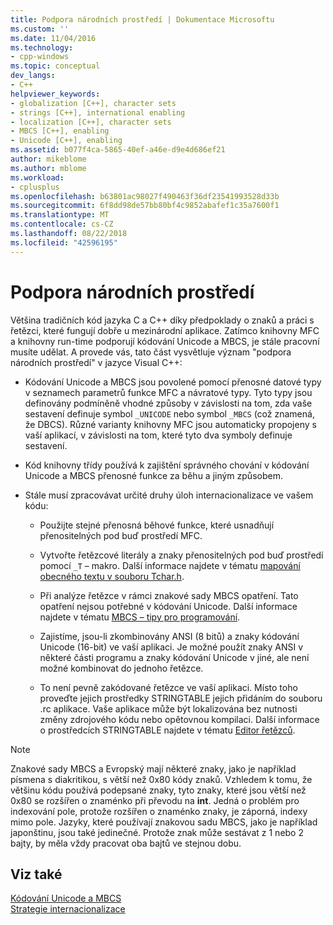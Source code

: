 ```yaml
---
title: Podpora národních prostředí | Dokumentace Microsoftu
ms.custom: ''
ms.date: 11/04/2016
ms.technology:
- cpp-windows
ms.topic: conceptual
dev_langs:
- C++
helpviewer_keywords:
- globalization [C++], character sets
- strings [C++], international enabling
- localization [C++], character sets
- MBCS [C++], enabling
- Unicode [C++], enabling
ms.assetid: b077f4ca-5865-40ef-a46e-d9e4d686ef21
author: mikeblome
ms.author: mblome
ms.workload:
- cplusplus
ms.openlocfilehash: b63801ac98027f490463f36df23541993528d33b
ms.sourcegitcommit: 6f8dd98de57bb80bf4c9852abafef1c35a7600f1
ms.translationtype: MT
ms.contentlocale: cs-CZ
ms.lasthandoff: 08/22/2018
ms.locfileid: "42596195"
---
```

# <a name="international-enabling"></a>Podpora národních prostředí
Většina tradičních kód jazyka C a C++ díky předpoklady o znaků a práci s řetězci, které fungují dobře u mezinárodní aplikace. Zatímco knihovny MFC a knihovny run-time podporují kódování Unicode a MBCS, je stále pracovní musíte udělat. A provede vás, tato část vysvětluje význam "podpora národních prostředí" v jazyce Visual C++:  
  
-   Kódování Unicode a MBCS jsou povolené pomocí přenosné datové typy v seznamech parametrů funkce MFC a návratové typy. Tyto typy jsou definovány podmíněně vhodné způsoby v závislosti na tom, zda vaše sestavení definuje symbol `_UNICODE` nebo symbol `_MBCS` (což znamená, že DBCS). Různé varianty knihovny MFC jsou automaticky propojeny s vaší aplikací, v závislosti na tom, které tyto dva symboly definuje sestavení.  
  
-   Kód knihovny třídy používá k zajištění správného chování v kódování Unicode a MBCS přenosné funkce za běhu a jiným způsobem.  
  
-   Stále musí zpracovávat určité druhy úloh internacionalizace ve vašem kódu:  
  
    -   Použijte stejné přenosná běhové funkce, které usnadňují přenositelných pod buď prostředí MFC.  
  
    -   Vytvořte řetězcové literály a znaky přenositelných pod buď prostředí pomocí `_T` – makro. Další informace najdete v tématu [mapování obecného textu v souboru Tchar.h](../text/generic-text-mappings-in-tchar-h.md).  
  
    -   Při analýze řetězce v rámci znakové sady MBCS opatření. Tato opatření nejsou potřebné v kódování Unicode. Další informace najdete v tématu [MBCS – tipy pro programování](../text/mbcs-programming-tips.md).  
  
    -   Zajistíme, jsou-li zkombinovány ANSI (8 bitů) a znaky kódování Unicode (16-bit) ve vaší aplikaci. Je možné použít znaky ANSI v některé části programu a znaky kódování Unicode v jiné, ale není možné kombinovat do jednoho řetězce.  
  
    -   To není pevně zakódované řetězce ve vaší aplikaci. Místo toho proveďte jejich prostředky STRINGTABLE jejich přidáním do souboru .rc aplikace. Vaše aplikace může být lokalizována bez nutnosti změny zdrojového kódu nebo opětovnou kompilaci. Další informace o prostředcích STRINGTABLE najdete v tématu [Editor řetězců](../windows/string-editor.md).  
  
> [!NOTE]
>  Znakové sady MBCS a Evropský mají některé znaky, jako je například písmena s diakritikou, s větší než 0x80 kódy znaků. Vzhledem k tomu, že většinu kódu používá podepsané znaky, tyto znaky, které jsou větší než 0x80 se rozšířen o znaménko při převodu na **int**. Jedná o problém pro indexování pole, protože rozšířen o znaménko znaky, je záporná, indexy mimo pole. Jazyky, které používají znakovou sadu MBCS, jako je například japonštinu, jsou také jedinečné. Protože znak může sestávat z 1 nebo 2 bajty, by měla vždy pracovat oba bajtů ve stejnou dobu.  
  
## <a name="see-also"></a>Viz také  
 [Kódování Unicode a MBCS](../text/unicode-and-mbcs.md)   
 [Strategie internacionalizace](../text/internationalization-strategies.md)